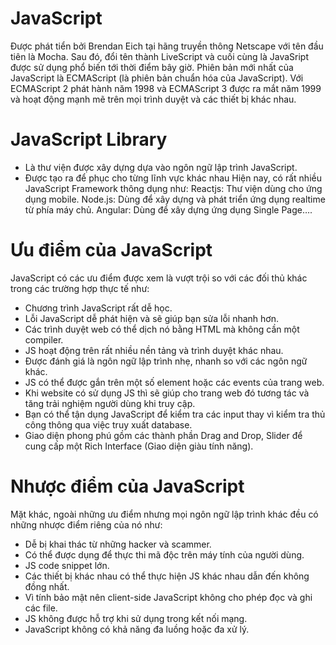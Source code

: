 # JavaScript 
Được phát tiển bởi Brendan Eich tại hãng truyền thông Netscape với tên đầu tiên là Mocha. 
Sau đó, đổi tên thành LiveScript và cuối cùng là JavaSript được sử dụng phổ biến tới thời điểm bây giờ.
Phiên bản mới nhất của JavaScript là ECMAScript (là phiên bản chuẩn hóa của JavaScript). 
Với ECMAScript 2 phát hành năm 1998 và ECMAScript 3 được ra mắt năm 1999 
và hoạt động mạnh mẽ trên mọi trình duyệt và các thiết bị khác nhau.

# JavaScript Library 
- Là thư viện được xây dựng dựa vào ngôn ngữ lập trình JavaScript. 
- Được tạo ra để phục cho từng lĩnh vực khác nhau 
Hiện nay, có rất nhiều JavaScript Framework thông dụng như:
    Reactjs: Thư viện dùng cho ứng dụng mobile.
    Node.js: Dùng để xây dựng và phát triển ứng dụng realtime từ phía máy chủ.
    Angular: Dùng để xây dựng ứng dụng Single Page….

# Ưu điểm của JavaScript
JavaScript có các ưu điểm được xem là vượt trội so với các đối thủ khác trong các trường hợp thực tế như:
- Chương trình JavaScript rất dễ học.
- Lỗi JavaScript dễ phát hiện và sẽ giúp bạn sửa lỗi nhanh hơn.
- Các trình duyệt web có thể dịch nó bằng HTML mà không cần một compiler.
- JS hoạt động trên rất nhiều nền tảng và trình duyệt khác nhau.
- Được đánh giá là ngôn ngữ lập trình nhẹ, nhanh so với các ngôn ngữ khác.
- JS có thể được gắn trên một số element hoặc các events của trang web.
- Khi website có sử dụng JS thì sẽ giúp cho trang web đó tương tác và tăng trải nghiệm người dùng khi truy cập.
- Bạn có thể tận dụng JavaScript để kiểm tra các input thay vì kiểm tra thủ công thông qua việc truy xuất database.
- Giao diện phong phú gồm các thành phần Drag and Drop, Slider để cung cấp một Rich Interface (Giao diện giàu tính năng).

# Nhược điểm của JavaScript
Mặt khác, ngoài những ưu điểm nhưng mọi ngôn ngữ lập trình khác đều có những nhược điểm riêng của nó như:

- Dễ bị khai thác từ những hacker và scammer.
- Có thể được dụng để thực thi mã độc trên máy tính của người dùng.
- JS code snippet lớn.
- Các thiết bị khác nhau có thể thực hiện JS khác nhau dẫn đến không đồng nhất.
- Vì tính bảo mật nên client-side JavaScript không cho phép đọc và ghi các file.
- JS không được hỗ trợ khi sử dụng trong kết nối mạng.
- JavaScript không có khả năng đa luồng hoặc đa xử lý.

